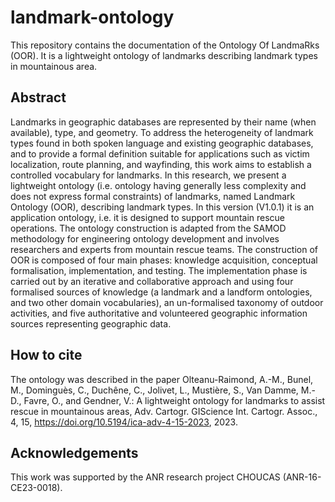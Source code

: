 # landmark-ontology
This repository contains the documentation of the Ontology Of LandmaRks (OOR). It is a lightweight ontology of landmarks describing landmark types in mountainous area. 

## Abstract
Landmarks in geographic databases are represented by their name (when available), type, and geometry. To address the heterogeneity of landmark types found in both spoken language and existing geographic databases, and to provide a formal definition suitable for applications such as victim localization, route planning, and wayfinding, this work aims to establish a controlled vocabulary for landmarks. In this research, we present a lightweight ontology (i.e. ontology having generally less complexity and does not express formal constraints) of landmarks, named Landmark Ontology (OOR), describing landmark types. In this version (V1.0.1) it is an application ontology, i.e. it is designed to support mountain rescue operations. The ontology construction is adapted from the SAMOD methodology for engineering ontology development and involves researchers and experts from mountain rescue teams. The construction of OOR is composed of four main phases: knowledge acquisition, conceptual formalisation, implementation, and testing. The implementation phase is carried out by an iterative and collaborative approach and using four formalised sources of knowledge (a landmark and a landform ontologies, and two other domain vocabularies), an un-formalised taxonomy of outdoor activities, and five authoritative and volunteered geographic information sources representing geographic data. 

## How to cite
The ontology was described in the paper 
Olteanu-Raimond, A.-M., Bunel, M., Dominguès, C., Duchêne, C., Jolivet, L., Mustière, S., Van Damme, M.-D., Favre, O., and Gendner, V.: A lightweight ontology for landmarks to assist rescue in mountainous areas, Adv. Cartogr. GIScience Int. Cartogr. Assoc., 4, 15, https://doi.org/10.5194/ica-adv-4-15-2023, 2023.

## Acknowledgements
This work was supported by the ANR research project CHOUCAS (ANR-16-CE23-0018).
